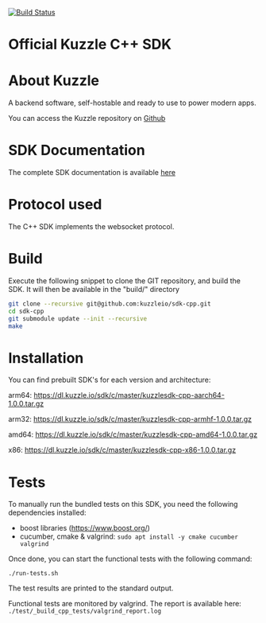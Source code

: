 [![Build Status](https://travis-ci.org/kuzzleio/sdk-cpp.svg?branch=master)](https://travis-ci.org/kuzzleio/sdk-cpp)

Official Kuzzle C++ SDK
======

# About Kuzzle

A backend software, self-hostable and ready to use to power modern apps.

You can access the Kuzzle repository on [Github](https://github.com/kuzzleio/kuzzle)

# SDK Documentation

The complete SDK documentation is available [here](http://docs.kuzzle.io/sdk-reference/)

# Protocol used

The C++ SDK implements the websocket protocol.

# Build

Execute the following snippet to clone the GIT repository, and build the SDK. It will then be available in the "build/" directory

```sh
git clone --recursive git@github.com:kuzzleio/sdk-cpp.git
cd sdk-cpp
git submodule update --init --recursive
make
```

# Installation

You can find prebuilt SDK's for each version and architecture:

arm64: https://dl.kuzzle.io/sdk/c/master/kuzzlesdk-cpp-aarch64-1.0.0.tar.gz

arm32: https://dl.kuzzle.io/sdk/c/master/kuzzlesdk-cpp-armhf-1.0.0.tar.gz

amd64: https://dl.kuzzle.io/sdk/c/master/kuzzlesdk-cpp-amd64-1.0.0.tar.gz

x86:  https://dl.kuzzle.io/sdk/c/master/kuzzlesdk-cpp-x86-1.0.0.tar.gz

# Tests

To manually run the bundled tests on this SDK, you need the following dependencies installed:

- boost libraries (https://www.boost.org/)
- cucumber, cmake & valgrind: `sudo apt install -y cmake cucumber valgrind`

Once done, you can start the functional tests with the following command:

```
./run-tests.sh
```

The test results are printed to the standard output.

Functional tests are monitored by valgrind. The report is available here: `./test/_build_cpp_tests/valgrind_report.log`
